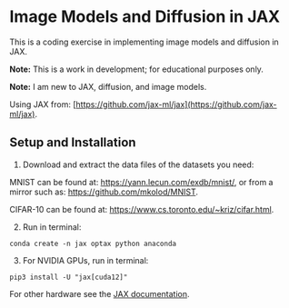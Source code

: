 # Image Models and Diffusion in JAX

This is a coding exercise in implementing image models and diffusion in JAX.

**Note:** This is a work in development; for educational purposes only.

**Note:** I am new to JAX, 
diffusion, and image models.

Using JAX from: [https://github.com/jax-ml/jax](https://github.com/jax-ml/jax).


## Setup and Installation

1. Download and extract the data files of the datasets you need:

MNIST can be found at: https://yann.lecun.com/exdb/mnist/, or from a mirror such as:
https://github.com/mkolod/MNIST.

CIFAR-10 can be found at: https://www.cs.toronto.edu/~kriz/cifar.html.


2. Run in terminal:

```
conda create -n jax optax python anaconda
```

3. For NVIDIA GPUs, run in terminal:

```
pip3 install -U "jax[cuda12]"
```

For other hardware see the [JAX documentation](https://github.com/jax-ml/jax).
